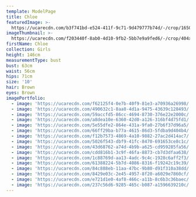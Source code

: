 ```yaml
---
template: ModelPage
title: Chloe
featuredImage: >-
  https://ucarecdn.com/b3f741bd-e524-411f-9c71-9d479777b74d/-/crop/1650x984/0,0/-/preview/
imageThumbnail: >-
  https://ucarecdn.com/f203440f-8ab0-4d10-9fb2-5bb7e9a9fed6/-/crop/404x613/4,6/-/preview/
firstName: Chloe
collection: Girls
height: 146cm
measurementType: bust
bust: 63cm
waist: 56cm
hips: 71cm
size: '10'
hair: Brown
eyes: Brown
imagePortfolio:
  - image: 'https://ucarecdn.com/f62125f4-0e7b-40f9-81e3-a70936a26998/'
  - image: 'https://ucarecdn.com/490632c1-8aa8-4d1a-9475-43639c128493/'
  - image: 'https://ucarecdn.com/59accfd5-86cc-4694-8730-376e22e2000c/'
  - image: 'https://ucarecdn.com/a8dea10e-6360-42d0-a126-316bf4d75fd1/'
  - image: 'https://ucarecdn.com/5e55dfe2-864e-431a-9fa0-27b6f37d96a5/'
  - image: 'https://ucarecdn.com/66ff29ba-b77a-4615-86d3-5fdba9d404b4/'
  - image: 'https://ucarecdn.com/f12b7573-4869-4a10-9882-27ac2d414ac7/'
  - image: 'https://ucarecdn.com/5026f543-dbf9-41fc-8470-691653ce8c1c/'
  - image: 'https://ucarecdn.com/43d68762-a74d-4b9b-a625-cd959285fa56/'
  - image: 'https://ucarecdn.com/cdd816b1-3c9f-46fa-8873-cb7d3dfaa638/'
  - image: 'https://ucarecdn.com/1c88769d-aa13-4adc-9c4c-1928c6aff2f3/'
  - image: 'https://ucarecdn.com/61388224-5b7d-4086-8316-f19242c19c39/'
  - image: 'https://ucarecdn.com/84c888eb-11aa-47bc-9b80-d91f310a38dd/'
  - image: 'https://ucarecdn.com/8429e03c-2e45-4957-8f20-a6029e7860cf/'
  - image: 'https://ucarecdn.com/e721d1e0-4af8-466c-a11b-8c6b3c36baec/'
  - image: 'https://ucarecdn.com/237c56d6-9285-465c-b087-a1596639210c/'
---
```


